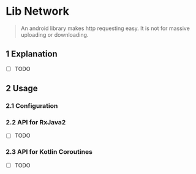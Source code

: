# Lib Network

> An android library makes http requesting easy. It is not for massive uploading or downloading.

## 1 Explanation

- [ ] TODO

## 2 Usage

### 2.1 Configuration

### 2.2 API for RxJava2

- [ ] TODO

### 2.3 API for Kotlin Coroutines

- [ ] TODO
